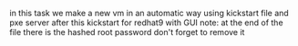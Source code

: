 in this task we make a new vm in an automatic way using kickstart file and pxe server after 
this kickstart for redhat9 with  GUI
note: at the end of the file there is the hashed root password don't forget to remove it 
